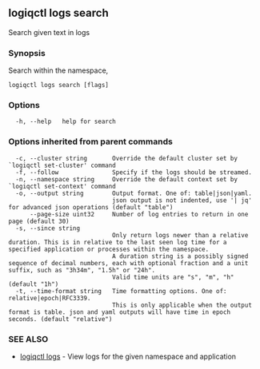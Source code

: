 ## logiqctl logs search

Search given text in logs

### Synopsis

Search within the namespace,

```
logiqctl logs search [flags]
```

### Options

```
  -h, --help   help for search
```

### Options inherited from parent commands

```
  -c, --cluster string       Override the default cluster set by `logiqctl set-cluster' command
  -f, --follow               Specify if the logs should be streamed.
  -n, --namespace string     Override the default context set by `logiqctl set-context' command
  -o, --output string        Output format. One of: table|json|yaml. 
                             json output is not indented, use '| jq' for advanced json operations (default "table")
      --page-size uint32     Number of log entries to return in one page (default 30)
  -s, --since string         
                             Only return logs newer than a relative duration. This is in relative to the last seen log time for a specified application or processes within the namespace. 
                             A duration string is a possibly signed sequence of decimal numbers, each with optional fraction and a unit suffix, such as "3h34m", "1.5h" or "24h". 
                             Valid time units are "s", "m", "h" (default "1h")
  -t, --time-format string   Time formatting options. One of: relative|epoch|RFC3339. 
                             This is only applicable when the output format is table. json and yaml outputs will have time in epoch seconds. (default "relative")
```

### SEE ALSO

* [logiqctl logs](logiqctl_logs.md)	 - View logs for the given namespace and application

